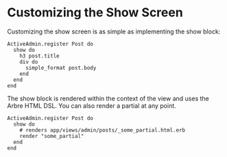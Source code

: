 # Customizing the Show Screen

Customizing the show screen is as simple as implementing the show block:

    ActiveAdmin.register Post do
      show do
        h3 post.title
        div do
          simple_format post.body
        end
      end
    end

The show block is rendered within the context of the view and uses the Arbre HTML DSL. You
can also render a partial at any point.

    ActiveAdmin.register Post do
      show do
        # renders app/views/admin/posts/_some_partial.html.erb
        render "some_partial"
      end
    end
